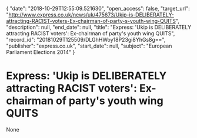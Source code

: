 {
  "date": "2018-10-29T12:55:09.521630", 
  "open_access": false, 
  "target_url": "http://www.express.co.uk/news/uk/475673/Ukip-is-DELIBERATELY-attracting-RACIST-voters-Ex-chairman-of-party-s-youth-wing-QUITS", 
  "description": null, 
  "end_date": null, 
  "title": "Express: 'Ukip is DELIBERATELY attracting RACIST voters': Ex-chairman of party's youth wing QUITS", 
  "record_id": "20181029T125509/DLGhHWoy18P23gi8YhGs8g==", 
  "publisher": "express.co.uk", 
  "start_date": null, 
  "subject": "European Parliament Elections 2014"
}

# Express: 'Ukip is DELIBERATELY attracting RACIST voters': Ex-chairman of party's youth wing QUITS

None